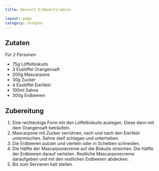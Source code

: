 ```yaml
---
title: Dessert Erdbeertiramisu

layout: page
category: rezepte
---
```


Zutaten
-------
*Für 2 Personen*

- 75g Löffelbiskuits
- 3 Esslöffel Orangensaft
- 200g Mascarpone
- 30g Zucker
- 4 Esslöffel Eierlikör
- 100ml Sahne
- 300g Erdbeeren

Zubereitung
-----------
1. Eine rechteckige Form mit den Löffelbiskuits auslegen. Diese dann mit dem Orangensaft beträufeln.
2. Mascarpone mit Zucker verrühren, nach und nach den Eierlikör untermischen. Sahne steif schlagen und unterheben.
3. Die Erdbeeren putzen und vierteln oder in Scheiben schneiden.
4. Die Hälfte der Mascarponecreme auf die Biskuits streichen. Die Hälfte der Erdbeeren darauf verteilen. Restliche Mascarponecreme daraufgeben und mit den restlichen Erdbeeren abdecken.
5. Bis zum Servieren kalt stellen.
